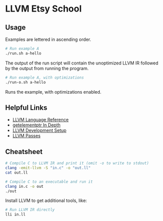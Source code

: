 # LLVM Etsy School

## Usage

Examples are lettered in ascending order.

```sh
# Run example A
./run.sh a-hello
```

The output of the run script will contain the unoptimized LLVM IR followed by the output from running the program.

```sh
# Run example A, with optimizations
./run-o.sh a-hello
```

Runs the example, with optimizations enabled.

## Helpful Links

* [LLVM Language Reference](https://llvm.org/docs/LangRef.html)
* [getelementptr In Depth](https://llvm.org/docs/GetElementPtr.html)
* [LLVM Development Setup](https://llvm.org/docs/GettingStarted.html)
* [LLVM Passes](https://llvm.org/docs/Passes.html)

## Cheatsheet

```sh
# Compile C to LLVM IR and print it (omit -o to write to stdout)
clang -emit-llvm -S "in.c" -o "out.ll"
cat out.ll

# Compile C to an executable and run it
clang in.c -o out
./out
```

Install LLVM to get additional tools, like:

```sh
# Run LLVM IR directly
lli in.ll
```
